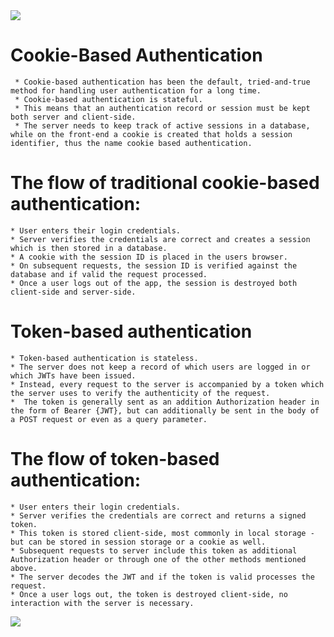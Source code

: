 <img src = "https://cdn.auth0.com/blog/cookies-vs-tokens/cookie-token-auth.png">

# Cookie-Based Authentication
     
     * Cookie-based authentication has been the default, tried-and-true method for handling user authentication for a long time.
     * Cookie-based authentication is stateful.
     * This means that an authentication record or session must be kept both server and client-side. 
     * The server needs to keep track of active sessions in a database, while on the front-end a cookie is created that holds a session identifier, thus the name cookie based authentication. 
     
# The flow of traditional cookie-based authentication:
   
    * User enters their login credentials.
    * Server verifies the credentials are correct and creates a session which is then stored in a database.
    * A cookie with the session ID is placed in the users browser.
    * On subsequent requests, the session ID is verified against the database and if valid the request processed.
    * Once a user logs out of the app, the session is destroyed both client-side and server-side.

# Token-based authentication

    * Token-based authentication is stateless. 
    * The server does not keep a record of which users are logged in or which JWTs have been issued. 
    * Instead, every request to the server is accompanied by a token which the server uses to verify the authenticity of the request.
    *  The token is generally sent as an addition Authorization header in the form of Bearer {JWT}, but can additionally be sent in the body of a POST request or even as a query parameter. 

# The flow of token-based authentication: 


    * User enters their login credentials.
    * Server verifies the credentials are correct and returns a signed token.
    * This token is stored client-side, most commonly in local storage - but can be stored in session storage or a cookie as well.
    * Subsequent requests to server include this token as additional Authorization header or through one of the other methods mentioned above.
    * The server decodes the JWT and if the token is valid processes the request.
    * Once a user logs out, the token is destroyed client-side, no interaction with the server is necessary.



<img src = "https://miro.medium.com/max/1250/0*q4BbSrVFfpbiJPDQ.png">